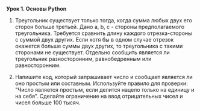 **Урок 1. Основы Python**

1. Треугольник существует только тогда, когда сумма любых двух его сторон больше третьей. 
Дано a, b, c - стороны предполагаемого треугольника. Требуется сравнить длину каждого отрезка-стороны с суммой двух других. 
Если хотя бы в одном случае отрезок окажется больше суммы двух других, то треугольника с такими сторонами не существует. 
Отдельно сообщить является ли треугольник разносторонним, равнобедренным или равносторонним.


2. Напишите код, который запрашивает число и сообщает является ли оно простым или составным. 
Используйте правило для проверки: “Число является простым, если делится нацело только на единицу и на себя”. 
Сделайте ограничение на ввод отрицательных чисел и чисел больше 100 тысяч.